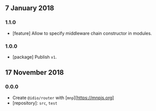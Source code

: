 ## 7 January 2018

### 1.1.0

- [feature] Allow to specify middleware chain constructor in modules.

### 1.0.0

- [package] Publish `v1`.

## 17 November 2018

### 0.0.0

- Create `@idio/router` with [`mnp`][https://mnpjs.org]
- [repository]: `src`, `test`
